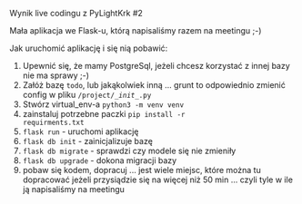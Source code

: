 Wynik live codingu z PyLightKrk #2

Mała aplikacja we Flask-u, którą napisaliśmy razem na meetingu ;-)

Jak uruchomić aplikację i się nią pobawić:

1) Upewnić się, że mamy PostgreSql, jeżeli chcesz korzystać z innej bazy nie ma sprawy ;-)
2) Załóż bazę <code>todo</code>, lub jakąkolwiek inną ... grunt to odpowiednio zmienić config w pliku <code>/project/\__init__.py</code>
3) Stwórz virtual_env-a <code>python3 -m venv venv</code>
4) zainstaluj potrzebne paczki <code>pip install -r requirments.txt</code>
5) <code>flask run</code> - uruchomi aplikację
6) <code>flask db init</code> - zainicjalizuje bazę
7) <code>flask db migrate</code> - sprawdzi czy modele się nie zmieniły
8) <code>flask db upgrade</code> - dokona migracji bazy 
9) pobaw się kodem, dopracuj ... jest wiele miejsc, które można tu dopracować jeżeli przysiądzie się na więcej niż 50 min ... czyli tyle w ile ją napisaliśmy na meetingu
